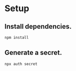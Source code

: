 # Setup

## Install dependencies.
```bash
npm install
```

## Generate a secret.
```bash
npx auth secret
```


